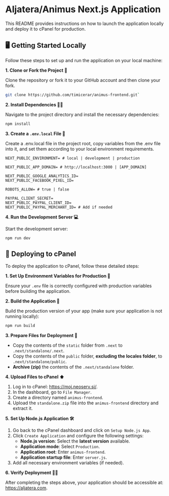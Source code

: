 # Aljatera/Animus Next.js Application

This README provides instructions on how to launch the application locally and deploy it to cPanel for production.

## 🖥️ Getting Started Locally

Follow these steps to set up and run the application on your local machine:

**1. Clone or Fork the Project 📁**

Clone the repository or fork it to your GitHub account and then clone your fork.

```bash
git clone https://github.com/timicerar/animus-frontend.git`
```

**2. Install Dependencies 👨‍💻**

Navigate to the project directory and install the necessary dependencies:

```bash
npm install
```

**3. Create a `.env.local` File 🔑**

Create a .env.local file in the project root, copy variables from the .env file into it, and set them according to your local environment requirements.

```
NEXT_PUBLIC_ENVIRONMENT= # local | development | production

NEXT_PUBLIC_APP_DOMAIN= # http://localhost:3000 | [APP_DOMAIN]

NEXT_PUBLIC_GOOGLE_ANALYTICS_ID=
NEXT_PUBLIC_FACEBOOK_PIXEL_ID=

ROBOTS_ALLOW= # true | false

PAYPAL_CLIENT_SECRET=
NEXT_PUBLIC_PAYPAL_CLIENT_ID=
NEXT_PUBLIC_PAYPAL_MERCHANT_ID= # Add if needed
```

**4. Run the Development Server 💻**

Start the development server:

```bash
npm run dev
```

## 🚀 Deploying to cPanel

To deploy the application to cPanel, follow these detailed steps:

**1. Set Up Environment Variables for Production 🔑**

Ensure your `.env` file is correctly configured with production variables before building the application.

**2. Build the Application 🧱**

Build the production version of your app (make sure your application is not running locally):

```bash
npm run build
```

**3. Prepare Files for Deployment 🚛**

- Copy the contents of the `static` folder from `.next` to `.next/standalone/.next`.
- Copy the contents of the `public` folder, **excluding the locales folder**, to `.next/standalone/public`.
- **Archive (zip)** the contents of the `.next/standalone` folder.

**4. Upload Files to cPanel ⬆️**

1. Log in to cPanel: https://moj.neoserv.si/.
2. In the dashboard, go to `File Manager`.
3. Create a directory named `animus-frontend`.
4. Upload the `standalone.zip` file into the `animus-frontend` directory and extract it.

**5. Set Up Node.js Application 🛠️**

1. Go back to the cPanel dashboard and click on `Setup Node.js App`.
2. Click `Create Application` and configure the following settings:
   - **Node.js version**: Select the **latest version** available.
   - **Application mode**: Select `Production`.
   - **Application root**: Enter `animus-frontend`.
   - **Application startup file**: Enter `server.js`.
3. Add all necessary environment variables (if needed).

**6. Verify Deployment 🧑‍💻**

After completing the steps above, your application should be accessible at:
https://aljatera.com.
